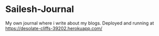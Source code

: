 # Sailesh-Journal
My own journal where i write about my blogs.
Deployed and running at https://desolate-cliffs-39202.herokuapp.com/
